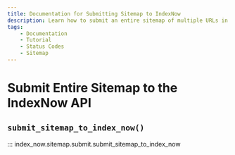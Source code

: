 ```yaml
---
title: Documentation for Submitting Sitemap to IndexNow
description: Learn how to submit an entire sitemap of multiple URLs in bulk to the IndexNow API.
tags:
    - Documentation
    - Tutorial
    - Status Codes
    - Sitemap
---
```



# Submit Entire Sitemap to the IndexNow API
## `submit_sitemap_to_index_now()`

::: index_now.sitemap.submit.submit_sitemap_to_index_now
